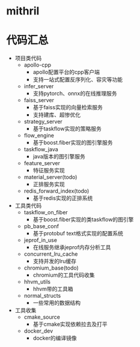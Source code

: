 # mithril

# 代码汇总
- 项目类代码
    - apollo-cpp
        - apollo配置平台的cpp客户端 
        - 支持一站式配置反序列化、容灾等功能
    - infer_server
        - 支持pytorch、onnx的在线推理服务
    - faiss_server
        - 基于faiss实现的向量检索服务
        - 支持建库、超惨优化
    - strategy_server
        - 基于taskflow实现的策略服务
    - flow_engine
        - 基于boost.fiber实现的图引擎服务
    - taskflow_java
        - java版本的图引擎服务
    - feature_server
        - 特征服务实现
    - material_server(todo)
        - 正排服务实现
    - redis_forward_index(todo)
        - 基于redis实现的正排系统
- 工具类代码
    - taskflow_on_fiber
        - 基于boost.fiber实现的类taskflow的图引擎
    - pb_base_conf
        - 基于protobuf text格式实现的配置系统
    - jeprof_in_use
        - 在线服务继承jeprof内存分析工具
    - concurrent_lru_cache
        - 支持并发的lru缓存
    - chromium_base(todo)
        - chromium的工具代码收集
    - hhvm_utils
        - hhvm带的工具箱
    - normal_structs
        - 一些常用的数据结构
- 工具收集
    - cmake_source
        - 基于cmake实现依赖拉去及打平
    - docker_dev
        - docker的编译镜像
    

